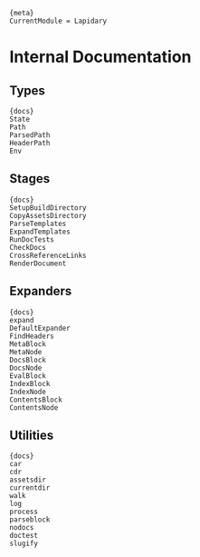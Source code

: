 
    {meta}
    CurrentModule = Lapidary

# Internal Documentation

## Types

    {docs}
    State
    Path
    ParsedPath
    HeaderPath
    Env

## Stages

    {docs}
    SetupBuildDirectory
    CopyAssetsDirectory
    ParseTemplates
    ExpandTemplates
    RunDocTests
    CheckDocs
    CrossReferenceLinks
    RenderDocument

## Expanders

    {docs}
    expand
    DefaultExpander
    FindHeaders
    MetaBlock
    MetaNode
    DocsBlock
    DocsNode
    EvalBlock
    IndexBlock
    IndexNode
    ContentsBlock
    ContentsNode

## Utilities

    {docs}
    car
    cdr
    assetsdir
    currentdir
    walk
    log
    process
    parseblock
    nodocs
    doctest
    slugify

